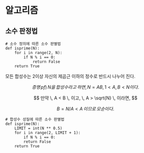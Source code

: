 # 알고리즘

## 소수 판정법

    # 소수 정의에 따른 소수 판별법
    def isprime(N):
        for i in range(2, N):
            if N % i == 0:
                return False
        return True

모든 합성수는 2이상 자신의 제곱근 이하의 정수로 반드시 나누어 진다.

$$ 증명 \, pf) \, N을 \, 합성수라고 \, 하면, \, N=AB, \, 1< A,B < N 이다. $$

$$ 만약 \, A < B \, 이고, \, A > \sqrt{N} \, 이라면, $$

$$ B = N / A < A \, 이므로 \, 모순이다. $$

    # 합성수 성질에 따른 소수 판별법
    def isprime(N):
        LIMIT = int(N ** 0.5)
        for i in range(2, LIMIT + 1):
            if N % i == 0:
            return False
        return True
